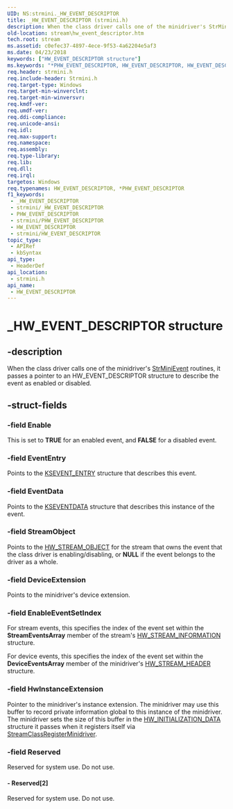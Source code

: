 ```yaml
---
UID: NS:strmini._HW_EVENT_DESCRIPTOR
title: _HW_EVENT_DESCRIPTOR (strmini.h)
description: When the class driver calls one of the minidriver's StrMiniEvent routines, it passes a pointer to an HW_EVENT_DESCRIPTOR structure to describe the event as enabled or disabled.
old-location: stream\hw_event_descriptor.htm
tech.root: stream
ms.assetid: c0efec37-4897-4ece-9f53-4a62204e5af3
ms.date: 04/23/2018
keywords: ["HW_EVENT_DESCRIPTOR structure"]
ms.keywords: "*PHW_EVENT_DESCRIPTOR, HW_EVENT_DESCRIPTOR, HW_EVENT_DESCRIPTOR structure [Streaming Media Devices], PHW_EVENT_DESCRIPTOR, PHW_EVENT_DESCRIPTOR structure pointer [Streaming Media Devices], _HW_EVENT_DESCRIPTOR, strclass-struct_ca0c15b2-17d1-4114-9765-5638dd81ca24.xml, stream.hw_event_descriptor, strmini/HW_EVENT_DESCRIPTOR, strmini/PHW_EVENT_DESCRIPTOR"
req.header: strmini.h
req.include-header: Strmini.h
req.target-type: Windows
req.target-min-winverclnt: 
req.target-min-winversvr: 
req.kmdf-ver: 
req.umdf-ver: 
req.ddi-compliance: 
req.unicode-ansi: 
req.idl: 
req.max-support: 
req.namespace: 
req.assembly: 
req.type-library: 
req.lib: 
req.dll: 
req.irql: 
targetos: Windows
req.typenames: HW_EVENT_DESCRIPTOR, *PHW_EVENT_DESCRIPTOR
f1_keywords:
 - _HW_EVENT_DESCRIPTOR
 - strmini/_HW_EVENT_DESCRIPTOR
 - PHW_EVENT_DESCRIPTOR
 - strmini/PHW_EVENT_DESCRIPTOR
 - HW_EVENT_DESCRIPTOR
 - strmini/HW_EVENT_DESCRIPTOR
topic_type:
 - APIRef
 - kbSyntax
api_type:
 - HeaderDef
api_location:
 - strmini.h
api_name:
 - HW_EVENT_DESCRIPTOR
---
```


# _HW_EVENT_DESCRIPTOR structure


## -description

When the class driver calls one of the minidriver's <a href="/windows-hardware/drivers/ddi/strmini/nc-strmini-phw_event_routine">StrMiniEvent</a> routines, it passes a pointer to an HW_EVENT_DESCRIPTOR structure to describe the event as enabled or disabled.

## -struct-fields

### -field Enable

This is set to <b>TRUE</b> for an enabled event, and <b>FALSE</b> for a disabled event.

### -field EventEntry

Points to the <a href="/windows-hardware/drivers/ddi/ks/ns-ks-_ksevent_entry">KSEVENT_ENTRY</a> structure that describes this event.

### -field EventData

Points to the <a href="/windows-hardware/drivers/ddi/ks/ns-ks-kseventdata">KSEVENTDATA</a> structure that describes this instance of the event.

### -field StreamObject

Points to the <a href="/windows-hardware/drivers/ddi/strmini/ns-strmini-_hw_stream_object">HW_STREAM_OBJECT</a> for the stream that owns the event that the class driver is enabling/disabling, or <b>NULL</b> if the event belongs to the driver as a whole.

### -field DeviceExtension

Points to the minidriver's device extension.

### -field EnableEventSetIndex

For stream events, this specifies the index of the event set within the <b>StreamEventsArray</b> member of the stream's <a href="/windows-hardware/drivers/ddi/strmini/ns-strmini-_hw_stream_information">HW_STREAM_INFORMATION</a> structure.

For device events, this specifies the index of the event set within the <b>DeviceEventsArray</b> member of the minidriver's <a href="/windows-hardware/drivers/ddi/strmini/ns-strmini-_hw_stream_header">HW_STREAM_HEADER</a> structure.

### -field HwInstanceExtension

Pointer to the minidriver's instance extension. The minidriver may use this buffer to record private information global to this instance of the minidriver. The minidriver sets the size of this buffer in the <a href="/windows-hardware/drivers/ddi/strmini/ns-strmini-_hw_initialization_data">HW_INITIALIZATION_DATA</a> structure it passes when it registers itself via <a href="/windows-hardware/drivers/ddi/strmini/nf-strmini-streamclassregisteradapter">StreamClassRegisterMinidriver</a>.

### -field Reserved

Reserved for system use. Do not use.


#### - Reserved[2]

Reserved for system use. Do not use.